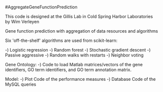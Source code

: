 #AggregateGeneFunctionPrediction

This code is designed at the Gillis Lab in Cold Spring Harbor Laboratories by Wim Verleyen

Gene function prediction with aggregation of data resources and algorithms

Six 'off-the-shelf' algorithms are used from scikit-learn:

-) Logistic regression
-) Random forest
-) Stochastic gradient descent
-) Passive aggressive
-) Random walks with restarts
-) Neighbor voting

Gene Ontology:
-) Code to load Matlab matrices/vectors of the gene identifiers, GO term identifiers, and GO term annotation matrix.

Model:
-) Plot
	Code of the performance measures
-) Database
	Code of the MySQL queries

